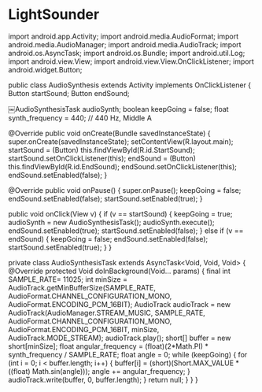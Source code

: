 # LightSounder



import android.app.Activity;
import android.media.AudioFormat;
import android.media.AudioManager;
import android.media.AudioTrack;
import android.os.AsyncTask;
import android.os.Bundle;
import android.util.Log;
import android.view.View;
import android.view.View.OnClickListener;
import android.widget.Button;

public class AudioSynthesis extends Activity implements OnClickListener {
    Button startSound;
    Button endSound;

￼AudioSynthesisTask audioSynth;
boolean keepGoing = false;
float synth_frequency = 440; // 440 Hz, Middle A

@Override
public void onCreate(Bundle savedInstanceState) {
    super.onCreate(savedInstanceState);
    setContentView(R.layout.main);
    startSound = (Button) this.findViewById(R.id.StartSound);
    startSound.setOnClickListener(this);
    endSound = (Button) this.findViewById(R.id.EndSound);
    endSound.setOnClickListener(this);
    endSound.setEnabled(false);
}

@Override
public void onPause() {
    super.onPause();
    keepGoing = false;
    endSound.setEnabled(false);
    startSound.setEnabled(true);
}

public void onClick(View v) {
    if (v == startSound) {
        keepGoing = true;
        audioSynth = new AudioSynthesisTask();
        audioSynth.execute();
        endSound.setEnabled(true);
        startSound.setEnabled(false);
    } else if (v == endSound) {
        keepGoing = false;
        endSound.setEnabled(false);
        startSound.setEnabled(true);
    }
}

private class AudioSynthesisTask extends AsyncTask<Void, Void, Void>
{
    @Override
    protected Void doInBackground(Void... params) {
        final int SAMPLE_RATE= 11025;
        int minSize = AudioTrack.getMinBufferSize(SAMPLE_RATE,
                AudioFormat.CHANNEL_CONFIGURATION_MONO,
                AudioFormat.ENCODING_PCM_16BIT);
        AudioTrack audioTrack = new AudioTrack(AudioManager.STREAM_MUSIC,
            SAMPLE_RATE,
            AudioFormat.CHANNEL_CONFIGURATION_MONO,
            AudioFormat.ENCODING_PCM_16BIT,
            minSize,
            AudioTrack.MODE_STREAM);
    audioTrack.play();
    short[] buffer = new short[minSize];
    float angular_frequency =
       (float)(2*Math.PI) * synth_frequency / SAMPLE_RATE;
    float angle = 0;
    while (keepGoing) {
         for (int i = 0; i < buffer.length; i++)
         {
             buffer[i] = (short)(Short.MAX_VALUE * ((float) Math.sin(angle)));
             angle += angular_frequency;
         }
         audioTrack.write(buffer, 0, buffer.length);
    }
    return null;
}
} }
